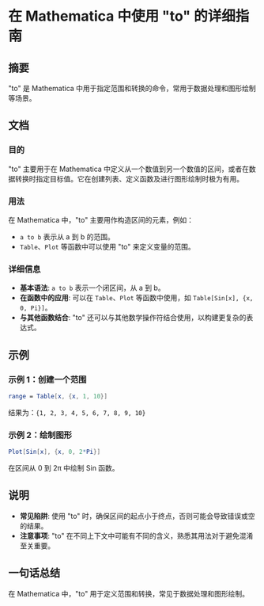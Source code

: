 <!--
Meta Description: # 在 Mathematica 中使用 "to" 的详细指南 ## 摘要 "to" 是 Mathematica 中用于指定范围和转换的命令，常用于数据处理和图形绘制等场景。 ## 文档 ### 目的 "to" 主要用于在 Mathematica 中定义从一个数值到另一个数值的区间，或者在数据转换时指...
Meta Keywords: mathematica, table, plot, sin, 中使用
-->

# 在 Mathematica 中使用 "to" 的详细指南

## 摘要
"to" 是 Mathematica 中用于指定范围和转换的命令，常用于数据处理和图形绘制等场景。

## 文档
### 目的
"to" 主要用于在 Mathematica 中定义从一个数值到另一个数值的区间，或者在数据转换时指定目标值。它在创建列表、定义函数及进行图形绘制时极为有用。

### 用法
在 Mathematica 中，"to" 主要用作构造区间的元素，例如：
- `a to b` 表示从 a 到 b 的范围。
- `Table`、`Plot` 等函数中可以使用 "to" 来定义变量的范围。

### 详细信息
- **基本语法**: `a to b` 表示一个闭区间，从 a 到 b。
- **在函数中的应用**: 可以在 `Table`、`Plot` 等函数中使用，如 `Table[Sin[x], {x, 0, Pi}]`。
- **与其他函数结合**: "to" 还可以与其他数学操作符结合使用，以构建更复杂的表达式。

## 示例
### 示例 1：创建一个范围
```mathematica
range = Table[x, {x, 1, 10}]
```
结果为：`{1, 2, 3, 4, 5, 6, 7, 8, 9, 10}`

### 示例 2：绘制图形
```mathematica
Plot[Sin[x], {x, 0, 2*Pi}]
```
在区间从 0 到 2π 中绘制 Sin 函数。

## 说明
- **常见陷阱**: 使用 "to" 时，确保区间的起点小于终点，否则可能会导致错误或空的结果。
- **注意事项**: "to" 在不同上下文中可能有不同的含义，熟悉其用法对于避免混淆至关重要。

## 一句话总结
在 Mathematica 中，"to" 用于定义范围和转换，常见于数据处理和图形绘制。